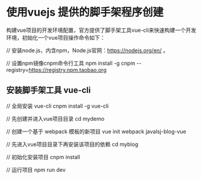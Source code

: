 # 使用vuejs 提供的脚手架程序创建

构建vue项目的开发环境配置，官方提供了脚手架工具vue-cli来快速构建一个开发环境，初始化一个vue项目操作命令如下：

// 安装node.js，内含npm，Node.js官网：https://nodejs.org/en/ 。

// 设置npm镜像cnpm命令行工具
npm install -g cnpm --registry=https://registry.npm.taobao.org

## 安装脚手架工具 vue-cli

// 全局安装 vue-cli
cnpm install -g vue-cli

// 先创建并进入vue项目目录
cd mydemo

// 创建一个基于 webpack 模板的新项目
vue init webpack javalsj-blog-vue

// 先进入vue项目目录下再安装该项目的依赖
cd myblog

// 初始化安装项目
cnpm install

// 运行项目
npm run dev
